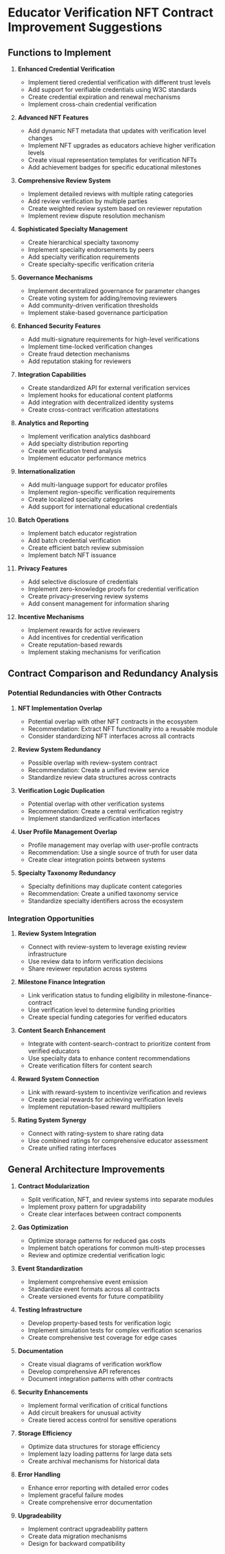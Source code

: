 # Educator Verification NFT Contract Improvement Suggestions

## Functions to Implement

1. **Enhanced Credential Verification**

   - Implement tiered credential verification with different trust levels
   - Add support for verifiable credentials using W3C standards
   - Create credential expiration and renewal mechanisms
   - Implement cross-chain credential verification

2. **Advanced NFT Features**

   - Add dynamic NFT metadata that updates with verification level changes
   - Implement NFT upgrades as educators achieve higher verification levels
   - Create visual representation templates for verification NFTs
   - Add achievement badges for specific educational milestones

3. **Comprehensive Review System**

   - Implement detailed reviews with multiple rating categories
   - Add review verification by multiple parties
   - Create weighted review system based on reviewer reputation
   - Implement review dispute resolution mechanism

4. **Sophisticated Specialty Management**

   - Create hierarchical specialty taxonomy
   - Implement specialty endorsements by peers
   - Add specialty verification requirements
   - Create specialty-specific verification criteria

5. **Governance Mechanisms**

   - Implement decentralized governance for parameter changes
   - Create voting system for adding/removing reviewers
   - Add community-driven verification thresholds
   - Implement stake-based governance participation

6. **Enhanced Security Features**

   - Add multi-signature requirements for high-level verifications
   - Implement time-locked verification changes
   - Create fraud detection mechanisms
   - Add reputation staking for reviewers

7. **Integration Capabilities**

   - Create standardized API for external verification services
   - Implement hooks for educational content platforms
   - Add integration with decentralized identity systems
   - Create cross-contract verification attestations

8. **Analytics and Reporting**

   - Implement verification analytics dashboard
   - Add specialty distribution reporting
   - Create verification trend analysis
   - Implement educator performance metrics

9. **Internationalization**

   - Add multi-language support for educator profiles
   - Implement region-specific verification requirements
   - Create localized specialty categories
   - Add support for international educational credentials

10. **Batch Operations**

    - Implement batch educator registration
    - Add batch credential verification
    - Create efficient batch review submission
    - Implement batch NFT issuance

11. **Privacy Features**

    - Add selective disclosure of credentials
    - Implement zero-knowledge proofs for credential verification
    - Create privacy-preserving review systems
    - Add consent management for information sharing

12. **Incentive Mechanisms**
    - Implement rewards for active reviewers
    - Add incentives for credential verification
    - Create reputation-based rewards
    - Implement staking mechanisms for verification

## Contract Comparison and Redundancy Analysis

### Potential Redundancies with Other Contracts

1. **NFT Implementation Overlap**

   - Potential overlap with other NFT contracts in the ecosystem
   - Recommendation: Extract NFT functionality into a reusable module
   - Consider standardizing NFT interfaces across all contracts

2. **Review System Redundancy**

   - Possible overlap with review-system contract
   - Recommendation: Create a unified review service
   - Standardize review data structures across contracts

3. **Verification Logic Duplication**

   - Potential overlap with other verification systems
   - Recommendation: Create a central verification registry
   - Implement standardized verification interfaces

4. **User Profile Management Overlap**

   - Profile management may overlap with user-profile contracts
   - Recommendation: Use a single source of truth for user data
   - Create clear integration points between systems

5. **Specialty Taxonomy Redundancy**
   - Specialty definitions may duplicate content categories
   - Recommendation: Create a unified taxonomy service
   - Standardize specialty identifiers across the ecosystem

### Integration Opportunities

1. **Review System Integration**

   - Connect with review-system to leverage existing review infrastructure
   - Use review data to inform verification decisions
   - Share reviewer reputation across systems

2. **Milestone Finance Integration**

   - Link verification status to funding eligibility in milestone-finance-contract
   - Use verification level to determine funding priorities
   - Create special funding categories for verified educators

3. **Content Search Enhancement**

   - Integrate with content-search-contract to prioritize content from verified educators
   - Use specialty data to enhance content recommendations
   - Create verification filters for content search

4. **Reward System Connection**

   - Link with reward-system to incentivize verification and reviews
   - Create special rewards for achieving verification levels
   - Implement reputation-based reward multipliers

5. **Rating System Synergy**
   - Connect with rating-system to share rating data
   - Use combined ratings for comprehensive educator assessment
   - Create unified rating interfaces

## General Architecture Improvements

1. **Contract Modularization**

   - Split verification, NFT, and review systems into separate modules
   - Implement proxy pattern for upgradability
   - Create clear interfaces between contract components

2. **Gas Optimization**

   - Optimize storage patterns for reduced gas costs
   - Implement batch operations for common multi-step processes
   - Review and optimize credential verification logic

3. **Event Standardization**

   - Implement comprehensive event emission
   - Standardize event formats across all contracts
   - Create versioned events for future compatibility

4. **Testing Infrastructure**

   - Develop property-based tests for verification logic
   - Implement simulation tests for complex verification scenarios
   - Create comprehensive test coverage for edge cases

5. **Documentation**

   - Create visual diagrams of verification workflow
   - Develop comprehensive API references
   - Document integration patterns with other contracts

6. **Security Enhancements**

   - Implement formal verification of critical functions
   - Add circuit breakers for unusual activity
   - Create tiered access control for sensitive operations

7. **Storage Efficiency**

   - Optimize data structures for storage efficiency
   - Implement lazy loading patterns for large data sets
   - Create archival mechanisms for historical data

8. **Error Handling**

   - Enhance error reporting with detailed error codes
   - Implement graceful failure modes
   - Create comprehensive error documentation

9. **Upgradeability**
   - Implement contract upgradeability pattern
   - Create data migration mechanisms
   - Design for backward compatibility
